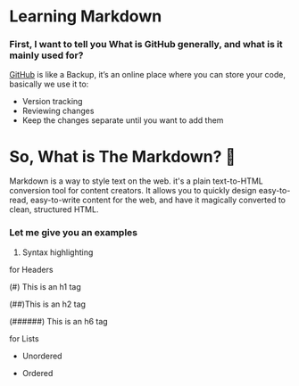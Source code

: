 # Learning Markdown

### First, I want to tell you What is **GitHub generally**, and what is it mainly used for? 

[GitHub](https://github.com/) is like a Backup, it’s an online place where you can store your code, basically we use it to: 
* Version tracking
* Reviewing changes 
* Keep the changes separate until you want to add them


# So, What is The Markdown? :thinking:

Markdown is a way to style text on the web. it's a plain text-to-HTML conversion tool for content creators. It allows you to quickly design easy-to-read, easy-to-write content for the web, and have it magically converted to clean, structured HTML. 

### Let me give you an examples 

1. Syntax highlighting

for Headers 

(#) This is an h1 tag

(##)This is an h2 tag

(######) This is an h6 tag

 for Lists 
 
- Unordered 

- Ordered

